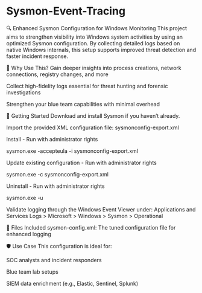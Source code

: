 #  Sysmon-Event-Tracing

 🔍 Enhanced Sysmon Configuration for Windows Monitoring
This project aims to strengthen visibility into Windows system activities by using an optimized Sysmon configuration. By collecting detailed logs based on native Windows internals, this setup supports improved threat detection and faster incident response.

📌 Why Use This?
Gain deeper insights into process creations, network connections, registry changes, and more

Collect high-fidelity logs essential for threat hunting and forensic investigations

Strengthen your blue team capabilities with minimal overhead

<div></div>
<div></div>

🚀 Getting Started
Download and install Sysmon if you haven’t already.

Import the provided XML configuration file:
sysmonconfig-export.xml


Install - Run with administrator rights

sysmon.exe -accepteula -i sysmonconfig-export.xml

Update existing configuration - Run with administrator rights

sysmon.exe -c sysmonconfig-export.xml

Uninstall - Run with administrator rights

sysmon.exe -u


Validate logging through the Windows Event Viewer under: Applications and Services Logs > Microsoft > Windows > Sysmon > Operational

<div></div>
<div></div>

📁 Files Included
sysmon-config.xml: The tuned configuration file for enhanced logging

🛡️ Use Case
This configuration is ideal for:

SOC analysts and incident responders

Blue team lab setups

SIEM data enrichment (e.g., Elastic, Sentinel, Splunk)


